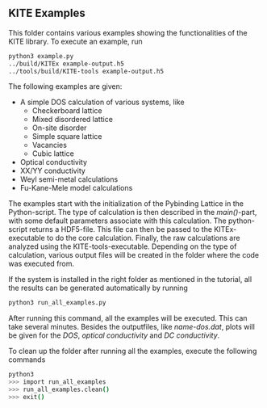 ## KITE Examples
This folder contains various examples showing the functionalities of the KITE library. To execute an example, run

``` bash
python3 example.py
../build/KITEx example-output.h5
../tools/build/KITE-tools example-output.h5
```

The following examples are given:

* A simple DOS calculation of various systems, like
    * Checkerboard lattice
    * Mixed disordered lattice
    * On-site disorder
    * Simple square lattice
    * Vacancies
    * Cubic lattice
* Optical conductivity
* XX/YY conductivity
* Weyl semi-metal calculations
* Fu-Kane-Mele model calculations

The examples start with the initialization of the Pybinding Lattice in the Python-script.
The type of calculation is then described in the *main()*-part, with some default parameters associate with this calculation.
The python-script returns a HDF5-file.
This file can then be passed to the KITEx-executable to do the core calculation.
Finally, the raw calculations are analyzed using the KITE-tools-executable.
Depending on the type of calculation, various output files will be created in the folder where the code was executed from.

If the system is installed in the right folder as mentioned in the tutorial, all the results can be generated automatically by running

``` bash
python3 run_all_examples.py
```

After running this command, all the examples will be executed. This can take several minutes.
Besides the outputfiles, like *name-dos.dat*, plots will be given for the *DOS*, *optical conductivity* and *DC conductivity*.

To clean up the folder after running all the examples, execute the following commands

``` bash
python3
>>> import run_all_examples
>>> run_all_examples.clean()
>>> exit()
```